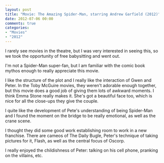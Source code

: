 ```yaml
---
layout: post
title: "Movie: The Amazing Spider-Man, starring Andrew Garfield (2012)"
date: 2012-07-06 00:00
comments: true
categories:
- "Movies"
- "2012"
---
```


I rarely see movies in the theatre, but I was very interested in
seeing this, so we took the opportunity of free babysitting and
went out.

I'm not a Spider-Man super-fan, but I am familiar with the comic
book mythos enough to really appreciate this movie.

I like the structure of the plot and I really like the interaction
of Gwen and Peter. In the Toby McGuire movies, they weren't
adorable enough together, but this movie does a good job of giving
them lots of awkward moments. I think Emma Stone really makes
it. She's got a beautiful face too, which is nice for all the
close-ups they give the couple.

I quite like the development of Pete's understanding of being
Spider-Man and I found the moment on the bridge to be really
emotional, as well as the crane scene.

I thought they did some good work establishing room to work in a
new franchise. There are cameos of The Daily Bugle, Peter's
technique of taking pictures for it, Flash, as well as the central
focus of Oscorp.

I really enjoyed the childishness of Peter: talking on his cell
phone, pranking on the villains, etc.
